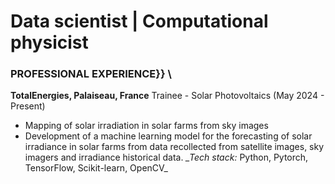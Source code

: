 # Data scientist | Computational physicist
  
### PROFESSIONAL EXPERIENCE}} \\
  **TotalEnergies, Palaiseau, France**
	Trainee - Solar Photovoltaics (May 2024 - Present)

  - Mapping of solar irradiation in solar farms from sky images
  - Development of a machine learning model for the forecasting of solar irradiance in solar farms from data recollected from satellite images, sky imagers and irradiance historical data.
    *_Tech stack:* Python, Pytorch, TensorFlow, Scikit-learn, OpenCV_

